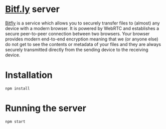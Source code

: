 # [Bitf.ly](https://bitf.ly) server

[Bitfly](https://bitf.ly) is a service which allows you to securely transfer files to (almost) any device with a modern browser. It is powered by WebRTC and establishes a secure peer-to-peer connection between two browsers. Your browser provides modern end-to-end encryption meaning that we (or anyone else) do not get to see the contents or metadata of your files and they are always securely transmitted directly from the sending device to the receiving device.

# Installation

```
npm install
```

# Running the server

```
npm start
```


